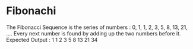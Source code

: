# Fibonachi
 The Fibonacci Sequence is the series of numbers :  0, 1, 1, 2, 3, 5, 8, 13, 21, ....  Every next number is found by adding up the two numbers before it.  Expected Output : 1 1 2 3 5 8 13 21 34
